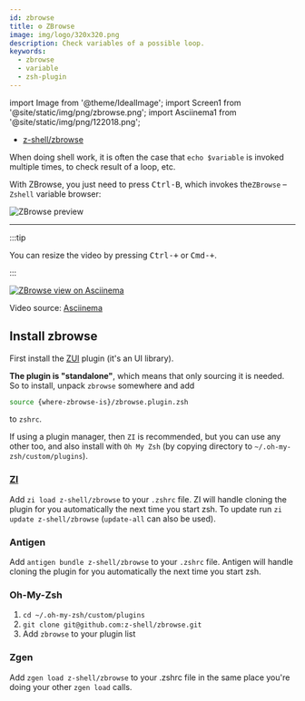 ```yaml
---
id: zbrowse
title: ⚙️ ZBrowse
image: img/logo/320x320.png
description: Check variables of a possible loop.
keywords:
  - zbrowse
  - variable
  - zsh-plugin
---
```


import Image from '@theme/IdealImage'; import Screen1 from '@site/static/img/png/zbrowse.png';
import Asciinema1 from '@site/static/img/png/122018.png';

- [z-shell/zbrowse](https://github.com/z-shell/zbrowse)

When doing shell work, it is often the case that `echo $variable` is invoked multiple times, to check result of a loop,
etc.

With ZBrowse, you just need to press <kbd>Ctrl-B</kbd>, which invokes the`ZBrowse` – `Zshell` variable browser:

<Image className="ScreenView" img={Screen1} alt="ZBrowse preview" />

---

:::tip

You can resize the video by pressing <kbd>Ctrl-+</kbd> or <kbd>Cmd-+</kbd>.

:::

<a href="https://asciinema.org/a/122018">
  <Image className="ScreenView" img={Asciinema1} alt="ZBrowse view on Asciinema" />
</a>

Video source: [Asciinema](https://asciinema.org/a/122018)

## Install zbrowse

First install the [ZUI](https://github.com/z-shell/zui) plugin (it's an UI library).

**The plugin is "standalone"**, which means that only sourcing it is needed. So to install, unpack `zbrowse` somewhere
and add

```zsh
source {where-zbrowse-is}/zbrowse.plugin.zsh
```

to `zshrc`.

If using a plugin manager, then `ZI` is recommended, but you can use any other too, and also install with `Oh My Zsh`
(by copying directory to `~/.oh-my-zsh/custom/plugins`).

### [ZI](https://github.com/z-shell/zi)

Add `zi load z-shell/zbrowse` to your `.zshrc` file. ZI will handle cloning the plugin for you automatically the next
time you start zsh. To update run `zi update z-shell/zbrowse` (`update-all` can also be used).

### Antigen

Add `antigen bundle z-shell/zbrowse` to your `.zshrc` file. Antigen will handle cloning the plugin for you automatically
the next time you start zsh.

### Oh-My-Zsh

1. `cd ~/.oh-my-zsh/custom/plugins`
2. `git clone git@github.com:z-shell/zbrowse.git`
3. Add `zbrowse` to your plugin list

### Zgen

Add `zgen load z-shell/zbrowse` to your .zshrc file in the same place you're doing your other `zgen load` calls.
